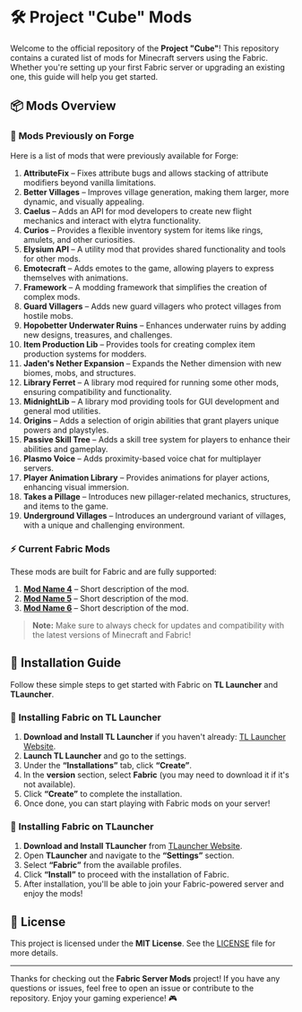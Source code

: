 # 🛠️ Project "Cube" Mods

Welcome to the official repository of the **Project "Cube"**! This repository contains a curated list of mods for Minecraft servers using the Fabric. Whether you're setting up your first Fabric server or upgrading an existing one, this guide will help you get started.

## 📦 Mods Overview

### 🔄 **Mods Previously on Forge**

Here is a list of mods that were previously available for Forge:

1. **AttributeFix** – Fixes attribute bugs and allows stacking of attribute modifiers beyond vanilla limitations.
2. **Better Villages** – Improves village generation, making them larger, more dynamic, and visually appealing.
3. **Caelus** – Adds an API for mod developers to create new flight mechanics and interact with elytra functionality.
4. **Curios** – Provides a flexible inventory system for items like rings, amulets, and other curiosities.
5. **Elysium API** – A utility mod that provides shared functionality and tools for other mods.
6. **Emotecraft** – Adds emotes to the game, allowing players to express themselves with animations.
7. **Framework** – A modding framework that simplifies the creation of complex mods.
8. **Guard Villagers** – Adds new guard villagers who protect villages from hostile mobs.
9. **Hopobetter Underwater Ruins** – Enhances underwater ruins by adding new designs, treasures, and challenges.
10. **Item Production Lib** – Provides tools for creating complex item production systems for modders.
11. **Jaden's Nether Expansion** – Expands the Nether dimension with new biomes, mobs, and structures.
12. **Library Ferret** – A library mod required for running some other mods, ensuring compatibility and functionality.
13. **MidnightLib** – A library mod providing tools for GUI development and general mod utilities.
14. **Origins** – Adds a selection of origin abilities that grant players unique powers and playstyles.
15. **Passive Skill Tree** – Adds a skill tree system for players to enhance their abilities and gameplay.
16. **Plasmo Voice** – Adds proximity-based voice chat for multiplayer servers.
17. **Player Animation Library** – Provides animations for player actions, enhancing visual immersion.
18. **Takes a Pillage** – Introduces new pillager-related mechanics, structures, and items to the game.
19. **Underground Villages** – Introduces an underground variant of villages, with a unique and challenging environment.

### ⚡ **Current Fabric Mods**

These mods are built for Fabric and are fully supported:

1. **[Mod Name 4](link)** – Short description of the mod.
2. **[Mod Name 5](link)** – Short description of the mod.
3. **[Mod Name 6](link)** – Short description of the mod.

> **Note:** Make sure to always check for updates and compatibility with the latest versions of Minecraft and Fabric!

## 🔧 Installation Guide

Follow these simple steps to get started with Fabric on **TL Launcher** and **TLauncher**.

### 📝 **Installing Fabric on TL Launcher**

1. **Download and Install TL Launcher** if you haven't already: [TL Launcher Website](https://tlauncher.org).
2. **Launch TL Launcher** and go to the settings.
3. Under the **“Installations”** tab, click **“Create”**.
4. In the **version** section, select **Fabric** (you may need to download it if it's not available).
5. Click **“Create”** to complete the installation.
6. Once done, you can start playing with Fabric mods on your server!

### 📝 **Installing Fabric on TLauncher**

1. **Download and Install TLauncher** from [TLauncher Website](https://tlauncher.org).
2. Open **TLauncher** and navigate to the **“Settings”** section.
3. Select **“Fabric”** from the available profiles.
4. Click **“Install”** to proceed with the installation of Fabric.
5. After installation, you'll be able to join your Fabric-powered server and enjoy the mods!

## 📜 License

This project is licensed under the **MIT License**. See the [LICENSE](LICENSE) file for more details.

---

Thanks for checking out the **Fabric Server Mods** project! If you have any questions or issues, feel free to open an issue or contribute to the repository. Enjoy your gaming experience! 🎮
